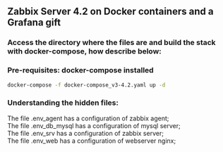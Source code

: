 ## Zabbix Server 4.2 on Docker containers and a Grafana gift
### Access the directory where the files are and build the stack with docker-compose, how describe below:
### Pre-requisites: docker-compose installed 

```sh
docker-compose -f docker-compose_v3-4.2.yaml up -d  
```

### Understanding the hidden files:

The file .env_agent has a configuration of zabbix agent; <br>
The file .env_db_mysql has a configuration of mysql server; <br>
The file .env_srv has a configuration of zabbix server; <br>
The file .env_web has a configuration of webserver nginx; <br>
